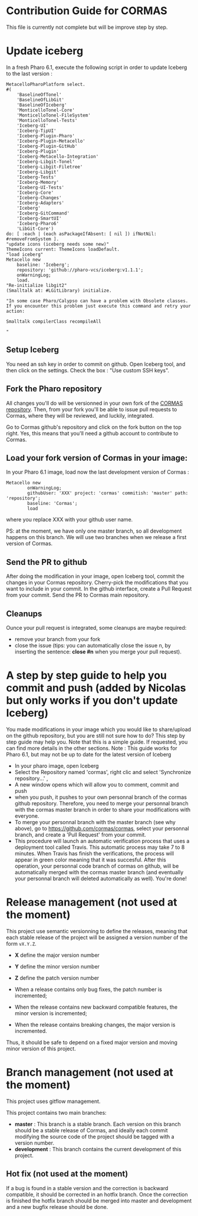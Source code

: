 # Contribution Guide for CORMAS

This file is currently not complete but will be improve step by step.

# Update iceberg
In a fresh Pharo 6.1, execute the following script in order to update Iceberg to the last version : 

```Smalltalk
MetacelloPharoPlatform select.
#(
    'BaselineOfTonel'
    'BaselineOfLibGit'
    'BaselineOfIceberg'
    'MonticelloTonel-Core'
    'MonticelloTonel-FileSystem'
    'MonticelloTonel-Tests'
    'Iceberg-UI' 
    'Iceberg-TipUI'
    'Iceberg-Plugin-Pharo' 
    'Iceberg-Plugin-Metacello' 
    'Iceberg-Plugin-GitHub' 
    'Iceberg-Plugin' 
    'Iceberg-Metacello-Integration' 
    'Iceberg-Libgit-Tonel' 
    'Iceberg-Libgit-Filetree' 
    'Iceberg-Libgit' 
    'Iceberg-Tests'
    'Iceberg-Memory'
    'Iceberg-UI-Tests'
    'Iceberg-Core' 
    'Iceberg-Changes' 
    'Iceberg-Adapters' 
    'Iceberg'
    'Iceberg-GitCommand'
    'Iceberg-SmartUI'
    'Iceberg-Pharo6'
    'LibGit-Core') 
do: [ :each | (each asPackageIfAbsent: [ nil ]) ifNotNil: #removeFromSystem ].
"update icons (iceberg needs some new)"
ThemeIcons current: ThemeIcons loadDefault.
"load iceberg"
Metacello new
  	baseline: 'Iceberg';
  	repository: 'github://pharo-vcs/iceberg:v1.1.1';
	onWarningLog;
  	load.
"Re-initialize libgit2"
(Smalltalk at: #LGitLibrary) initialize.

"In some case Pharo/Calypso can have a problem with Obsolete classes. If you encounter this problem just execute this command and retry your action:

Smalltalk compilerClass recompileAll

"
```

## Setup Iceberg
You need an ssh key in order to commit on github. Open Iceberg tool, and then click on the settings. Check the box : "Use custom SSH keys".

## Fork the Pharo repository

All changes you'll do will be versionned in your own fork of the [CORMAS repository](https://github.com/cormas/cormas). Then, from your fork you'll be able to issue pull requests to Cormas, where they will be reviewed, and luckily, integrated.

Go to Cormas github's repository and click on the fork button on the top right. Yes, this means that you'll need a github account to contribute to Cormas.

## Load your fork version of Cormas in your image:
In your Pharo 6.1 image, load now the last development version of Cormas : 

```Smalltalk
Metacello new
        onWarningLog;
        githubUser: 'XXX' project: 'cormas' commitish: 'master' path: 'repository';
        baseline: 'Cormas';
        load
```
where you replace XXX with your github user name.

PS: at the moment, we have only one master branch, so all development happens on this branch. We will use two branches when we release a first version of Cormas.

## Send the PR to github
After doing the modification in your image, open Iceberg tool, commit the changes in your Cormas repository. Cherry-pick the modifications that you want to include in your commit. In the github interface, create a Pull Request from your commit.
Send the PR to Cormas main repository.

## Cleanups
Ounce your pull request is integrated, some cleanups are maybe required:
- remove your branch from your fork
- close the issue (tips: you can automatically close the issue n, by inserting the sentence: **close #n** when you merge your pull request).

# A step by step guide to help you commit and push (added by Nicolas but only works if you don't update Iceberg)
You made modifications in your image which you would like to share/upload on the github repository, but you are still not sure how to do? This step by step guide may help you. Note that this is a simple guide. If requested, you can find more details in the other sections. 
Note : This guide works for Pharo 6.1, but may not be up to date for the latest version of Iceberg

* In your pharo image, open Iceberg
* Select the Repository named 'cormas', right clic and select 'Synchronize repository...' , 
* A new window opens which will allow you to comment, commit and push
* when you push, it pushes to your own personnal branch of the cormas github repository. Therefore, you need to merge your personnal branch with the cormas master branch in order to share your modifications with everyone.
* To merge your personnal branch with the master branch (see why above), go to  https://github.com/cormas/cormas, select your personnal branch, and create a 'Pull Request' from your commit.
* This procedure will launch an automatic verification process that uses a deployment tool called Travis. This automatic process may take 7 to 8 minutes. When Travis has finish the verifications, the process will appear in green color meaning that it was succesful. After this operation, your personnal code branch of cormas on github, will be automatically merged with the cormas master branch (and eventually your personnal branch will deleted automatically as well). You're done!

# Release management (not used at the moment)

This project use semantic versionning to define the releases, meaning that each stable release of the project will be assigned a version number of the form `vX.Y.Z`. 

- **X** define the major version number
- **Y** define the minor version number 
- **Z** define the patch version number

- When a release contains only bug fixes, the patch number is incremented;
- When the release contains new backward compatible features, the minor version is incremented;
- When the release contains breaking changes, the major version is incremented. 

Thus, it should be safe to depend on a fixed major version and moving minor version of this project.

# Branch management (not used at the moment)

This project uses gitflow management.

This project contains two main branches:
- **master** : This branch is a stable branch. Each version on this branch should be a stable release of Cormas, and ideally each commit modifying the source code of the project should be tagged with a version number.
- **development** : This branch contains the current development of this project. 

## Hot fix (not used at the moment)

If a bug is found in a stable version and the correction is backward compatible, it should be corrected in an hotfix branch. Once the correction is finished the hotfix branch should be merged into master and development and a new bugfix release should be done.
